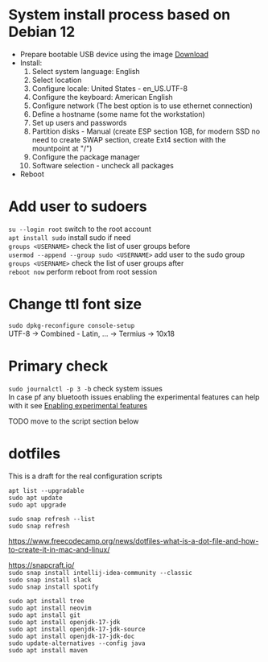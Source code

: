 # System install process based on Debian 12  
- Prepare bootable USB device using the image [Download](https://cdimage.debian.org/debian-cd/current/amd64/iso-cd/debian-12.2.0-amd64-netinst.iso)  
- Install:
  1. Select system language: English
  2. Select location
  3. Configure locale: United States - en_US.UTF-8
  4. Configure the keyboard: American English
  5. Configure network (The best option is to use ethernet connection)
  6. Define a hostname (some name fot the workstation)
  7. Set up users and passwords
  8. Partition disks - Manual (create ESP section 1GB, for modern SSD no need to create SWAP section, create Ext4 section with the mountpoint at "/")
  9. Configure the package manager
  10. Software selection - uncheck all packages  
- Reboot

# Add user to sudoers
`su --login root` switch to the root account  
`apt install sudo` install sudo if need  
`groups <USERNAME>` check the list of user groups before  
`usermod --append --group sudo <USERNAME>` add user to the sudo group  
`groups <USERNAME>` check the list of user groups after  
`reboot now` perform reboot from root session  

# Change ttl font size  
`sudo dpkg-reconfigure console-setup`  
UTF-8 -> Combined - Latin, ... -> Termius -> 10x18  

# Primary check  
`sudo journalctl -p 3 -b` check system issues  
In case pf any bluetooth issues enabling the experimental features can help with it see [Enabling experimental features](https://wiki.archlinux.org/title/Bluetooth#Enabling_experimental_features) 



TODO move to the script section below
# dotfiles
This is a draft for the real configuration scripts  

`apt list --upgradable`  
`sudo apt update`  
`sudo apt upgrade`  

`sudo snap refresh --list`  
`sudo snap refresh`  

https://www.freecodecamp.org/news/dotfiles-what-is-a-dot-file-and-how-to-create-it-in-mac-and-linux/  

https://snapcraft.io/  
`sudo snap install intellij-idea-community --classic`  
`sudo snap install slack`  
`sudo snap install spotify`  

`sudo apt install tree`  
`sudo apt install neovim`  
`sudo apt install git`  
`sudo apt install openjdk-17-jdk`  
`sudo apt install openjdk-17-jdk-source`  
`sudo apt install openjdk-17-jdk-doc`  
`sudo update-alternatives --config java`  
`sudo apt install maven`  
